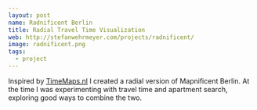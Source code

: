 ```yaml
---
layout: post
name: Radnificent Berlin
title: Radial Travel Time Visualization
web: http://stefanwehrmeyer.com/projects/radnificent/
image: radnificent.png
tags:
  - project
---
```


Inspired by [TimeMaps.nl](http://app.timemaps.nl/) I created a radial version of Mapnificent Berlin. At the time I was experimenting with travel time and apartment search, exploring good ways to combine the two.
